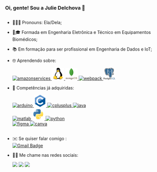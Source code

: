 ### Oi, gente! Sou a Julie Delchova 👋
  ##
- 👩🏼‍🦰 Pronouns: Ela/Dela;
  
- 🦾:mortar_board:  Formada em Engenharia Eletrônica e Técnico em Equipamentos Biomédicos;
  
- 📚 Em formação para ser profissional em Engenharia de Dados e IoT;
  
- 🤓 Aprendendo sobre:<br>

  <a href="https://aws.amazon.com" target="_blank" rel="noreferrer"> <img src="https://download.logo.wine/logo/Amazon_Web_Services/Amazon_Web_Services-Logo.wine.png" alt="amazonservices" width="auto" height="40"/> </a>
  <a href="https://www.linux.org/" target="_blank" rel="noreferrer"> <img src="https://raw.githubusercontent.com/devicons/devicon/master/icons/linux/linux-original.svg" alt="linux" width="40" height="40"/> </a> 
  <a href="https://www.mongodb.com/" target="_blank" rel="noreferrer"> <img src="https://raw.githubusercontent.com/devicons/devicon/master/icons/mongodb/mongodb-original-wordmark.svg" alt="mongodb" width="40" height="40"/> </a>
  <a href="https://www.mysql.com/" target="_blank" rel="noreferrer"> <img src="https://dq-marketing-site.s3.amazonaws.com/png/sql.png" alt="webpack" width="auto" height="40"/> </a>
  <a href="https://www.postgresql.org" target="_blank" rel="noreferrer"> <img src="https://raw.githubusercontent.com/devicons/devicon/master/icons/postgresql/postgresql-original-wordmark.svg" alt="postgresql" width="40" height="40"/> </a>

- 🤖 Competências já adquiridas:<br>
  
  <a href="https://www.arduino.cc/" target="_blank" rel="noreferrer"> <img src="https://cdn.worldvectorlogo.com/logos/arduino-1.svg" alt="arduino" width="40" height="40"/> </a> 
 <a href="https://www.cprogramming.com/" target="_blank" rel="noreferrer"> <img src="https://raw.githubusercontent.com/devicons/devicon/master/icons/c/c-original.svg" alt="c" width="40" height="40"/> </a>
 <a href="https://www.cprogramming.com/" target="_blank" rel="noreferrer"> <img src="https://cdn.jsdelivr.net/gh/devicons/devicon/icons/cplusplus/cplusplus-original.svg" alt="cplusplus" width="40" height="40"/> </a>
<a href="https://www.java.com/pt-BR/" target="_blank" rel="noreferrer"> <img src= "https://cdn.jsdelivr.net/gh/devicons/devicon/icons/java/java-original-wordmark.svg" alt="java" width="40" height="40"/> </a>   
 <a href="https://www.mathworks.com/" target="_blank" rel="noreferrer"> <img src="https://upload.wikimedia.org/wikipedia/commons/2/21/Matlab_Logo.png" alt="matlab" width="40" height="40"/> </a> 
 <a href="https://www.python.org" target="_blank" rel="noreferrer"> <img src="https://raw.githubusercontent.com/devicons/devicon/master/icons/python/python-original.svg" alt="python" width="40" height="40"/> </a> 
 <a href="https://www.latex-project.org/" target="_blank" rel="noreferrer"> <img src="https://upload.wikimedia.org/wikipedia/commons/thumb/9/92/LaTeX_logo.svg/2560px-LaTeX_logo.svg.png" alt="python" width="auto" height="40"/> </a><br>
<a href="https://www.figma.com/" target="_blank" rel="noreferrer"> <img src="https://cdn.jsdelivr.net/gh/devicons/devicon/icons/figma/figma-original.svg" alt="figma" width="40" height="40"/> </a>
<a href="https://www.canva.com/" target="_blank" rel="noreferrer"> <img src= "https://cdn.jsdelivr.net/gh/devicons/devicon/icons/canva/canva-original.svg" alt="canva" width="40" height="40"/> </a>



  ##
- ✉️ Se quiser falar comigo :<br>
[![Gmail Badge](https://img.shields.io/badge/-Gmail-c14438?style=flat&logo=Gmail&logoColor=white&link=mailto:juliedelchova@gmail.com)](mailto:juliedelchova@gmail.com)

- 🖖🏼 Me chame nas redes sociais: 
  
  <div> 
    <a href="https://www.youtube.com/channel/UCt6LpaW9TvobkrIQRQYKuvA" target="_blank"><img src="https://img.shields.io/badge/YouTube-FF0000?style=for-the-badge&logo=youtube&logoColor=white" target="_blank"></a>
    <a href="https://instagram.com/juliedelchova" target="_blank"><img src="https://img.shields.io/badge/-Instagram-%23E4405F?style=for-the-badge&logo=instagram&logoColor=white" target="_blank"></a>
    <a href="https://www.linkedin.com/in/delchova" target="_blank"><img src="https://img.shields.io/badge/-LinkedIn-%230077B5?style=for-the-badge&logo=linkedin&logoColor=white" target="_blank"></a> 

 
</div>




<!--
**JulieDelchova/JulieDelchova** is a ✨ _special_ ✨ repository because its `README.md` (this file) appears on your GitHub profile.

Here are some ideas to get you started:

- 🔭 I’m currently working on ...
- 🌱 I’m currently learning ...
- 👯 I’m looking to collaborate on ...
- 🤔 I’m looking for help with ...
- 💬 Ask me about ...
- 📫 How to reach me: ...
- 😄 Pronouns: ...
- ⚡ Fun fact: ...
-->
